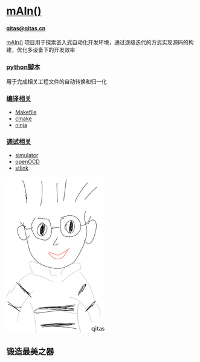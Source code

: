 # [mAIn()](https://github.com/qitas/mAIn) 
#### qitas@qitas.cn

[mAIn()](https://github.com/qitas/mAIn) 项目用于探索嵌入式自动化开发环境，通过逐级迭代的方式实现源码的构建，优化多设备下的开发效率

### [python脚本](python/) 

用于完成相关工程文件的自动转换和归一化

### [编译相关](https://github.com/qitas/mAIn) 

- [Makefile](https://github.com/qitas/makefile) 
- [cmake](https://github.com/qitas/cmake) 
- [ninja](https://github.com/qitas/ninja) 

### [调试相关](https://github.com/qitas/mAIn) 

- [simulator](https://github.com/Qitas/simulator) 
- [openOCD](https://github.com/ntfreak/openocd) 
- [stlink](https://github.com/texane/stlink) 

[![sites](qitas/qitas.png)](http://www.qitas.cn)
## 锻造最美之器